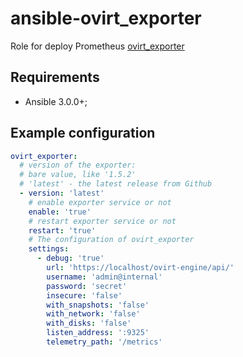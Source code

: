# ansible-ovirt_exporter

Role for deploy Prometheus
[ovirt_exporter](https://github.com/czerwonk/ovirt_exporter)

## Requirements

* Ansible 3.0.0+;

Example configuration
-------------------------

```yaml
ovirt_exporter:
  # version of the exporter:
  # bare value, like '1.5.2'
  # 'latest' - the latest release from Github
  - version: 'latest'
    # enable exporter service or not
    enable: 'true'
    # restart exporter service or not
    restart: 'true'
    # The configuration of ovirt_exporter
    settings:
      - debug: 'true'
        url: 'https://localhost/ovirt-engine/api/'
        username: 'admin@internal'
        password: 'secret'
        insecure: 'false'
        with_snapshots: 'false'
        with_network: 'false'
        with_disks: 'false'
        listen_address: ':9325'
        telemetry_path: '/metrics'
```
